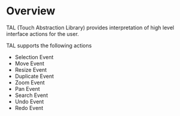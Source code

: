 # Overview
TAL (Touch Abstraction Library) provides interpretation of high level interface actions for the user.

TAL supports the following actions

- Selection Event
- Move Event
- Resize Event
- Duplicate Event
- Zoom Event
- Pan Event
- Search Event
- Undo Event
- Redo Event

